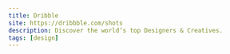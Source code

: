 ```yaml
---
title: Dribble
site: https://dribbble.com/shots
description: Discover the world’s top Designers & Creatives.
tags: [design]
---
```

